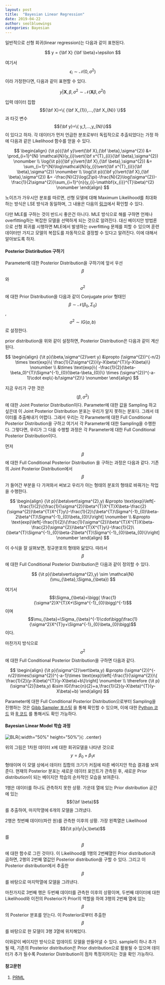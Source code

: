 ```yaml
---
layout: post
title:  "Bayesian Linear Regression"
date: 2019-04-22
author: seolbluewings
categories: Bayesian
---
```


일반적으로 선형 회귀(linear regression)는 다음과 같이 표현된다.

$$ y = {\bf X} {\bf \beta}+\epsilon $$

여기서 $$\epsilon_{i} \sim \mathcal{N}(0,\sigma^{2})$$ 이라 가정한다면, 다음과 같이 표현할 수 있다.

$$ y\vert \mathbf{X},\beta,\sigma^{2} \sim \mathcal{N}(\mathbf{X}\beta, \sigma^{2}I) $$

입력 데이터 집합 $${\bf X}=\{ {\bf X_{1}},...,{\bf X_{N}} \}$$ 과 타깃 변수 $${\bf y}=\{ y_1,...,y_{N}\}$$ 이 있다고 하자. 각 데이터가 먼저 언급한 분포로부터 독립적으로 추출되었다는 가정 하에 다음과 같은 Likelihood 함수를 얻을 수 있다.

$$
\begin{align}
{\it p}({\bf y}\vert{\bf X},{\bf \beta},\sigma^{2}) &= \prod_{i=1}^{N} \mathcal{N}(y_{i}\vert{\bf x^{T}_{i}}{\bf \beta},\sigma^{2}) \nonumber \\
\log{\it p}({\bf y}\vert{\bf X},{\bf \beta},\sigma^{2}) &= \sum_{i=1}^{N}\log\mathcal{N}(y_{i}\vert{\bf x^{T}_{i}}{\bf \beta},\sigma^{2}) \nonumber \\
\log{\it p}({\bf y}\vert{\bf X},{\bf \beta},\sigma^{2}) &= -\frac{N}{2}\log(2\pi)-\frac{N}{2}\log(\sigma^{2})-\frac{1}{2\sigma^{2}}\sum_{i=1}^{n}(y_{i}-\mathbf{x_{i}}^{T}\beta)^{2} \nonumber
\end{align}
$$

노이즈가 가우시안 분포를 따르면, 선형 모델에 대해 Maximum Likelihood를 최대화하는 방식은 LSE 방식과 동일하며, 그 내용은 다음의 [링크](https://seolbluewings.github.io/%EC%84%A0%ED%98%95%EB%AA%A8%EB%8D%B8/2019/04/13/Linear-Regression.html)에서 확인할 수 있다.

다만 MLE를 구하는 것이 반드시 좋은건 아니다. MLE 방식으로 해를 구하면 언제나 overfitting하는 복잡한 모델을 선택하게 되는 것으로 알려진다. 대신 베이지안 방법론으로 선형 회귀를 시행하면 MLE에서 발생하는 overfitting 문제를 피할 수 있으며 훈련 데이터만 가지고 모델의 복잡도를 자동적으로 결정할 수 있다고 알려진다. 이에 대해서 알아보도록 하자.

#### Posterior Distiribution 구하기

Parameter에 대한 Posterior Distribution을 구하기에 앞서 우선 $$\beta$$와 $$\sigma^{2}$$에 대한 Prior Distribution을 다음과 같이 Conjugate prior 형태인 $$\beta \sim \mathcal{N}(\beta_{0},\Sigma_{0})$$, $$\sigma^{2} \sim IG(a,b)$$ 로 설정한다.

prior distribution을 위와 같이 설정하면, Posterior Distribution은 다음과 같이 계산된다.

$$
\begin{align}
{\it p}(\beta,\sigma^{2}\vert y) &\propto (\sigma^{2})^{-n/2} \times \text{exp}\{ \frac{1}{2\sigma^{2}}(y-X\beta)^{T}(y-X\beta)\} \nonumber \\
&\times \text{exp}\{ -\frac{1}{2}(\beta-\beta_0)^{T}\Sigma^{-1}_{0}(\beta-\beta_{0})\} \times (\sigma^{2})^{-a-1}\cdot exp\{-b/\sigma^{2}\} \nonumber
\end{align}
$$

지금 우리가 구한 것은 $$(\beta,\sigma^{2})$$에 대한 Joint Posterior Distribution이다. Parameter에 대한 값을 Sampling 하고 싶은데 이 Joint Posterior Distribution 분포는 우리가 알지 못하는 분포다. 그래서 데이터를 추출해내기 어렵다. 그래서 우리는 각 Parameter에 대한 Full Conditional Posterior Distribution을 구하고 여기서 각 Parameter에 대한 Sampling을 수행한다. 그렇다면, 우리가 그 다음 수행할 과정은 각 Parameter에 대한 Full Conditional Posterior Distribution이다.

먼저 $$\beta$$에 대한 Full Conditional Posterior Distribution 을 구하는 과정은 다음과 같다. 기존의 Joint Posterior Distribution에서 $$\beta$$가 들어간 부분을 다 가져와서 써보고 우리가 아는 형태의 분포의 형태로 바꿔가는 작업을 수행한다.

$$
\begin{align}
{\it p}(\beta\vert\sigma^{2},y) &\propto \text{exp}\left[-\frac{1}{2}\{\frac{1}{\sigma^{2}}\beta^{T}X^{T}X\beta-\frac{2}{\sigma^{2}}\beta^{T}X^{T}y\}-\frac{1}{2}\{\beta^{T}\Sigma^{-1}_{0}\beta-2\beta^{T}\Sigma^{-1}_{0}\beta_{0}\}\right] \nonumber \\
&\propto \text{exp}\left[-\frac{1}{2}\{\frac{1}{\sigma^{2}}\beta^{T}X^{T}X\beta-\frac{2}{\sigma^{2}}\beta^{T}X^{T}y\}-\frac{1}{2}\{\beta^{T}\Sigma^{-1}_{0}\beta-2\beta^{T}\Sigma^{-1}_{0}\beta_{0}\}\right] \nonumber
\end{align}
$$

이 수식을 잘 살펴보면, 정규분포의 형태와 닮았다. 따라서 $$\beta$$에 대한 Full Conditional Posterior Distribution은 다음과 같이 정의할 수 있다.

$$
{\it p}(\beta\vert\sigma^{2},y) \sim \mathcal{N}(\mu_{\beta},\Sigma_{\beta})
$$

여기서 $$\Sigma_{\beta}=\bigg( \frac{1}{\sigma^2}X^{T}X+\Sigma^{-1}_{0}\bigg)^{-1}$$ 이며 $$\mu_{\beta}=\Sigma_{\beta}^{-1}\cdot\bigg(\frac{1}{\sigma^2}X^{T}y+\Sigma^{-1}_{0}\beta_{0}\bigg)$$ 이다.

마찬가지 방식으로 $$\sigma^{2}$$에 대한 Full Conditional Posterior Distribution을 구하면 다음과 같다.

$$
\begin{align}
{\it p}(\sigma^{2}\vert\beta,y) &\propto (\sigma^{2})^{-n/2}\times(\sigma^{2})^{-a-1}\times \text{exp}\left[-\frac{1}{\sigma^{2}}\{ \frac{1}{2}(y-X\beta)^{T}(y-X\beta)+b\}\right] \nonumber \\
\therefore {\it p}(\sigma^{2}|\beta,y) &\sim IG(\frac{n}{2}+a,\frac{1}{2}(y-X\beta)^{T}(y-X\beta)+b)
\end{align}
$$

Parameter에 대한 Full Conditional Posterior Distribution으로부터 Sampling을 진행하는 것은 [Gibb Sampler 포스팅](https://seolbluewings.github.io/bayesian/2019/05/22/Gibbs-Sampler.html) 을 통해 확인할 수 있으며, 이에 대한 [Python 코드](https://github.com/seolbluewings/pythoncode/blob/master/5.Gibbs%20Sampler.ipynb) 와 [R 코드](https://github.com/seolbluewings/R_code/blob/master/Gibbs%20Sampler.ipynb) 를 통해서도 확인 가능하다.


#### Bayesian Linear Model 학습 과정

![BLR](https://github.com/seolbluewings/seolbluewings.github.io/blob/master/assets/Figure3.7.png?raw=true){:width="50%" height="50%"}{: .center}

위의 그림은 1차원 데이터 x에 대한 회귀모델을 나타낸 것으로 $$y=\beta_{0}+\beta_{1}x$$ 형태이며 이 모델 상에서 데이터 집합의 크기가 커짐에 따른 베이지안 학습 결과를 보여준다. 현재의 Posterior 분포는 새로운 데이터 포인트가 관측된 후, 새로운 Prior distribution이 되는 베이지안 학습의 순차적인 모습을 보여준다.

1행은 데이터를 하나도 관측하지 못한 상황. 가운데 열에 있는 Prior distribution 공간에 있는 $${\bf \beta}$$ 를 추출하여, 마지막열에 6개의 모델을 그려냈다.

2행은 첫번째 데이터(파란 원)를 관측한 이후의 상황. 가장 왼쪽열은 Likelihood $${\it p}(y\|x,\beta)$$ 를 $$\beta$$ 에 대한 함수로 그린 것이다. 이 Likelihood를 1행의 2번째열인 Prior distribution과 곱하면, 2행의 2번째 열값인 Posterior distribution을 구할 수 있다. 그리고 이 Posterior distribution에서 추출한 $$\beta$$를 바탕으로 마지막열에 모델을 그려낸다.

마찬가지로 3번째 행은 두번째 데이터를 관측한 이후의 상황이며, 두번째 데이터에 대한 Likelihood와 이전의 Posterior가 Prior의 역할을 하여 3행의 2번째 열에 있는 $$\beta$$의 Posterior 분포를 얻는다. 이 Posterior로부터 추출한 $$\beta$$를 바탕으로 한 모델이 3행 3열에 위치해있다.

이와같이 베이지안 방식으로 업데이트 모델을 만들어낼 수 있다. sample이 하나 추가 될 때, 기존의 Posterior distribution은 Prior distribution으로 활용될 수 있으며 데이터가 추가 될수록 Posterior Distribution이 점차 특정지어지는 것을 확인 가능하다.

#### 참고문헌

1. [PRML](http://users.isr.ist.utl.pt/~wurmd/Livros/school/Bishop%20-%20Pattern%20Recognition%20And%20Machine%20Learning%20-%20Springer%20%202006.pdf)






